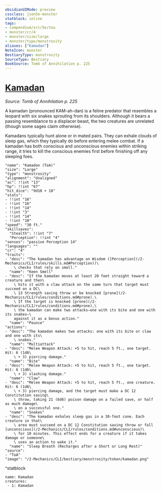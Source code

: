 ```yaml
---
obsidianUIMode: preview
cssclass: json5e-monster
statblock: inline
tags:
- compendium/src/5e/toa
- monster/cr/4
- monster/size/large
- monster/type/monstrosity
aliases: ["Kamadan"]
NoteIcon: monster
BestiaryType: monstrosity
SourceType: Bestiary
BookSource: Tomb of Annihilation p. 225
---
```

# [Kamadan](2-Mechanics/CLI/bestiary/monstrosity/kamadan-toa.md)
*Source: Tomb of Annihilation p. 225*  

A kamadan (pronounced KAM-ah-dan) is a feline predator that resembles a leopard with six snakes sprouting from its shoulders. Although it bears a passing resemblance to a displacer beast, the two creatures are unrelated (though some sages claim otherwise).

Kamadans typically hunt alone or in mated pairs. They can exhale clouds of sleep gas, which they typically do before entering melee combat. If a kamadan has both conscious and unconscious enemies within striking range, it tries to kill the conscious enemies first before finishing off any sleeping foes.

```statblock
"name": "Kamadan (ToA)"
"size": "Large"
"type": "monstrosity"
"alignment": "Unaligned"
"ac": !!int "13"
"hp": !!int "67"
"hit_dice": "9d10 + 18"
"stats":
- !!int "16"
- !!int "16"
- !!int "14"
- !!int "3"
- !!int "14"
- !!int "10"
"speed": "30 ft."
"skillsaves":
  "Stealth": !!int "7"
  "Perception": !!int "4"
"senses": "passive Perception 14"
"languages": ""
"cr": "4"
"traits":
- "desc": "The kamadan has advantage on Wisdom ([Perception](/2-Mechanics/CLI/rules/skills.md#Perception))\
    \ checks that rely on smell."
  "name": "Keen Smell"
- "desc": "If the kamadan moves at least 20 feet straight toward a creature and then\
    \ hits it with a claw attack on the same turn that target must succeed on a DC\
    \ 13 Strength saving throw or be knocked [prone](/2-Mechanics/CLI/rules/conditions.md#prone).\
    \ If the target is knocked [prone](/2-Mechanics/CLI/rules/conditions.md#prone),\
    \ the kamadan can make two attacks—one with its bite and one with its snakes—\
    against it as a bonus action."
  "name": "Pounce"
"actions":
- "desc": "The kamadan makes two attacks: one with its bite or claw and one with its\
    \ snakes."
  "name": "Multiattack"
- "desc": "Melee Weapon Attack: +5 to hit, reach 5 ft., one target. Hit: 6 (1d6\
    \ + 3) piercing damage."
  "name": "Bite"
- "desc": "Melee Weapon Attack: +5 to hit, reach 5 ft., one target. Hit: 6 (1d6\
    \ + 3) slashing damage."
  "name": "Claw"
- "desc": "Melee Weapon Attack: +5 to hit, reach 5 ft., one creature. Hit: 6 (1d6\
    \ + 3) piercing damage, and the target must make a DC 12 Constitution saving\
    \ throw, taking 21 (6d6) poison damage on a failed save, or half as much damage\
    \ on a successful one."
  "name": "Snakes"
- "desc": "The kamadan exhales sleep gas in a 30-foot cone. Each creature in that\
    \ area must succeed on a DC 12 Constitution saving throw or fall [unconscious](/2-Mechanics/CLI/rules/conditions.md#unconscious)\
    \ for 10 minutes. This effect ends for a creature if it takes damage or someone\
    \ uses an action to wake it."
  "name": "Sleep Breath (Recharges after a Short or Long Rest)"
"source":
- "ToA"
"image": "/2-Mechanics/CLI/bestiary/monstrosity/token/kamadan.png"
```
^statblock

```encounter-table
name: Kamadan
creatures:
 - 1: Kamadan
```